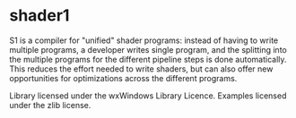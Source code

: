 # shader1
S1 is a compiler for "unified" shader programs: instead of having to write multiple programs,
a developer writes single program, and the splitting into the multiple programs for the different
pipeline steps is done automatically. This reduces the effort needed to write shaders, but can also
offer new opportunities for optimizations across the different programs.

Library licensed under the wxWindows Library Licence. Examples licensed under the zlib license. 
